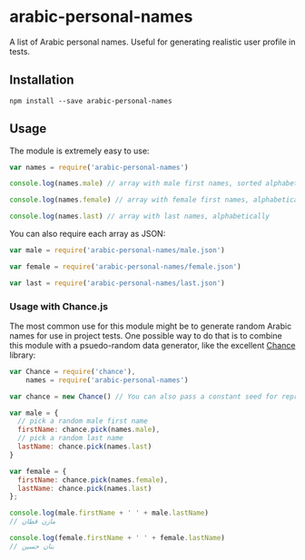 # arabic-personal-names
A list of Arabic personal names. Useful for generating realistic user profile in tests.


## Installation

```shell
npm install --save arabic-personal-names
```

## Usage
The module is extremely easy to use:

```javascript
var names = require('arabic-personal-names')

console.log(names.male) // array with male first names, sorted alphabetically

console.log(names.female) // array with female first names, alphabetically

console.log(names.last) // array with last names, alphabetically
```

You can also require each array as JSON:

```javascript
var male = require('arabic-personal-names/male.json')

var female = require('arabic-personal-names/female.json')

var last = require('arabic-personal-names/last.json')
```

### Usage with Chance.js
The most common use for this module might be to generate random Arabic names for use in project tests. One possible way to do that is to combine this module with a psuedo-random data generator, like the excellent [Chance](http://chancejs.com) library:

```javascript
var Chance = require('chance'),
    names = require('arabic-personal-names')

var chance = new Chance() // You can also pass a constant seed for reproducible tests

var male = {
  // pick a random male first name
  firstName: chance.pick(names.male),
  // pick a random last name
  lastName: chance.pick(names.last)
}

var female = {
  firstName: chance.pick(names.female),
  lastName: chance.pick(names.last)
};

console.log(male.firstName + ' ' + male.lastName)
// مازن قطان

console.log(female.firstName + ' ' + female.lastName)
// بنان حسين

```
